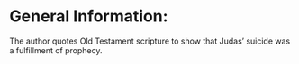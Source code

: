 # General Information:

The author quotes Old Testament scripture to show that Judas’ suicide was a fulfillment of prophecy.